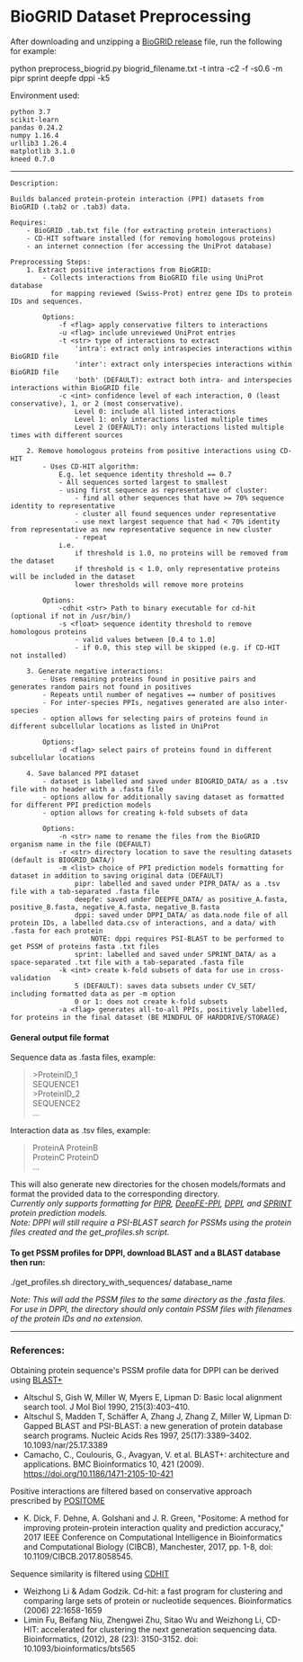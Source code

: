 # BioGRID Dataset Preprocessing

After downloading and unzipping a [BioGRID release](https://downloads.thebiogrid.org/BioGRID/Release-Archive/) file, run the following for example:  

python preprocess_biogrid.py biogrid_filename.txt -t intra -c2 -f -s0.6 -m pipr sprint deepfe dppi -k5  
  
Environment used:

    python 3.7  
    scikit-learn  
    pandas 0.24.2  
    numpy 1.16.4  
    urllib3 1.26.4  
    matplotlib 3.1.0  
    kneed 0.7.0  
___

    Description:
    
    Builds balanced protein-protein interaction (PPI) datasets from BioGRID (.tab2 or .tab3) data.
    
    Requires:
        - BioGRID .tab.txt file (for extracting protein interactions)
        - CD-HIT software installed (for removing homologous proteins)
        - an internet connection (for accessing the UniProt database)
    
    Preprocessing Steps:
        1. Extract positive interactions from BioGRID:
            - Collects interactions from BioGRID file using UniProt database 
              for mapping reviewed (Swiss-Prot) entrez gene IDs to protein IDs and sequences.
            
            Options:
                -f <flag> apply conservative filters to interactions
                -u <flag> include unreviewed UniProt entries
                -t <str> type of interactions to extract
                    'intra': extract only intraspecies interactions within BioGRID file
                    'inter': extract only interspecies interactions within BioGRID file
                    'both' (DEFAULT): extract both intra- and interspecies interactions within BioGRID file
                -c <int> confidence level of each interaction, 0 (least conservative), 1, or 2 (most conservative).
                    Level 0: include all listed interactions
                    Level 1: only interactions listed multiple times
                    Level 2 (DEFAULT): only interactions listed multiple times with different sources
        
        2. Remove homologous proteins from positive interactions using CD-HIT
            - Uses CD-HIT algorithm:
                E.g. let sequence identity threshold == 0.7
                - All sequences sorted largest to smallest
                - using first sequence as representative of cluster:
                    - find all other sequences that have >= 70% sequence identity to representative
                    - cluster all found sequences under representative
                    - use next largest sequence that had < 70% identity from representative as new representative sequence in new cluster
                    - repeat
                i.e.    
                    if threshold is 1.0, no proteins will be removed from the dataset 
                    if threshold is < 1.0, only representative proteins will be included in the dataset
                    lower thresholds will remove more proteins
            
            Options:
                -cdhit <str> Path to binary executable for cd-hit (optional if not in /usr/bin/)
                -s <float> sequence identity threshold to remove homologous proteins 
                    - valid values between [0.4 to 1.0]
                    - if 0.0, this step will be skipped (e.g. if CD-HIT not installed)
                
        3. Generate negative interactions:
            - Uses remaining proteins found in positive pairs and generates random pairs not found in positives
            - Repeats until number of negatives == number of positives
            - For inter-species PPIs, negatives generated are also inter-species
            - option allows for selecting pairs of proteins found in different subcellular locations as listed in UniProt
            
            Options:
                -d <flag> select pairs of proteins found in different subcellular locations
        
        4. Save balanced PPI dataset
            - dataset is labelled and saved under BIOGRID_DATA/ as a .tsv file with no header with a .fasta file
            - options allow for additionally saving dataset as formatted for different PPI prediction models
            - option allows for creating k-fold subsets of data
            
            Options:
                -n <str> name to rename the files from the BioGRID organism name in the file (DEFAULT)
                -r <str> directory location to save the resulting datasets (default is BIOGRID_DATA/)
                -m <list> choice of PPI prediction models formatting for dataset in addition to saving original data (DEFAULT)
                    pipr: labelled and saved under PIPR_DATA/ as a .tsv file with a tab-separated .fasta file
                    deepfe: saved under DEEPFE_DATA/ as positive_A.fasta, positive_B.fasta, negative_A.fasta, negative_B.fasta
                    dppi: saved under DPPI_DATA/ as data.node file of all protein IDs, a labelled data.csv of interactions, and a data/ with .fasta for each protein
                        NOTE: dppi requires PSI-BLAST to be performed to get PSSM of proteins fasta .txt files
                    sprint: labelled and saved under SPRINT_DATA/ as a space-separated .txt file with a tab-separated .fasta file
                -k <int> create k-fold subsets of data for use in cross-validation
                    5 (DEFAULT): saves data subsets under CV_SET/ including formatted data as per -m option
                    0 or 1: does not create k-fold subsets
                -a <flag> generates all-to-all PPIs, positively labelled, for proteins in the final dataset (BE MINDFUL OF HARDDRIVE/STORAGE)
               
#### General output file format  
Sequence data as .fasta files, example:  
>\>ProteinID_1  
SEQUENCE1  
\>ProteinID_2  
SEQUENCE2  
...  
  
Interaction data as .tsv files, example:  
>ProteinA  ProteinB  
ProteinC  ProteinD  
...  
     
This will also generate new directories for the chosen models/formats and format the provided data to the corresponding directory.  
*Currently only supports formatting for [PIPR](https://github.com/muhaochen/seq_ppi), [DeepFE-PPI](https://github.com/xal2019/DeepFE-PPI), [DPPI](https://github.com/hashemifar/DPPI), and [SPRINT](https://github.com/lucian-ilie/SPRINT) protein prediction models.*  
*Note: DPPI will still require a PSI-BLAST search for PSSMs using the protein files created and the get_profiles.sh script.*  
  
#### To get PSSM profiles for DPPI, download BLAST and a BLAST database then run:  

./get_profiles.sh directory_with_sequences/ database_name  
  
*Note: This will add the PSSM files to the same directory as the .fasta files. For use in DPPI, the directory should only contain PSSM files with filenames of the protein IDs and no extension.*  
___  
### References:  

Obtaining protein sequence's PSSM profile data for DPPI can be derived using [BLAST+](https://blast.ncbi.nlm.nih.gov/Blast.cgi?CMD=Web&PAGE_TYPE=BlastDocs&DOC_TYPE=Download)  
- Altschul S, Gish W, Miller W, Myers E, Lipman D: Basic local alignment search tool. J Mol Biol 1990, 215(3):403–410.  
- Altschul S, Madden T, Schäffer A, Zhang J, Zhang Z, Miller W, Lipman D: Gapped BLAST and PSI-BLAST: a new generation of protein database search programs. Nucleic Acids Res 1997, 25(17):3389–3402. 10.1093/nar/25.17.3389  
- Camacho, C., Coulouris, G., Avagyan, V. et al. BLAST+: architecture and applications. BMC Bioinformatics 10, 421 (2009). https://doi.org/10.1186/1471-2105-10-421  
  
Positive interactions are filtered based on conservative approach prescribed by [POSITOME](http://bioinf.sce.carleton.ca/POSITOME/)  
- K. Dick, F. Dehne, A. Golshani and J. R. Green, "Positome: A method for improving protein-protein interaction quality and prediction accuracy," 2017 IEEE Conference on Computational Intelligence in Bioinformatics and Computational Biology (CIBCB), Manchester, 2017, pp. 1-8, doi: 10.1109/CIBCB.2017.8058545.  
  
Sequence similarity is filtered using [CDHIT](http://weizhong-lab.ucsd.edu/cd-hit/)  
- Weizhong Li & Adam Godzik. Cd-hit: a fast program for clustering and comparing large sets of protein or nucleotide sequences. Bioinformatics (2006) 22:1658-1659  
- Limin Fu, Beifang Niu, Zhengwei Zhu, Sitao Wu and Weizhong Li, CD-HIT: accelerated for clustering the next generation sequencing data. Bioinformatics, (2012), 28 (23): 3150-3152. doi: 10.1093/bioinformatics/bts565  
  
